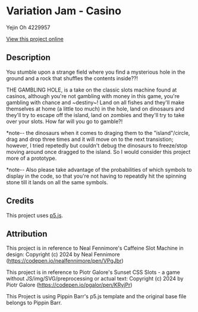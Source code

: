 # Variation Jam - Casino

Yejin Oh 4229957

[View this project online](URL_FOR_THE_RUNNING_PROJECT)

## Description
You stumble upon a strange field where you find a mysterious hole in the ground and a rock that shuffles the contents inside??!

THE GAMBLING HOLE, is a take on the classic slots machine found at casinos, although you're not gambling with money in this game, you're gambling with chance and ~destiny~! Land on all fishes and they'll make themselves at home (a little too much) in the hole, land on dinosaurs and they'll try to escape off the island, land on zombies and they'll try to take over your slots. How far will you go to gamble?!

*note-- the dinosaurs when it comes to draging them to the "island"/circle, drag and drop three times and it will move on to the next transistion; however, I tried repetedly but couldn't debug the dinosaurs to freeze/stop moving around once dragged to the island. So I would consider this project more of a prototype.

*note-- Also please take advantage of the probabilities of which symbols to display in the code, so that you're not having to repeatdly hit the spinning stone till it lands on all the same symbols.

## Credits
This project uses [p5.js](https://cdnjs.cloudflare.com/ajax/libs/p5.js/1.4.0/p5.js).

## Attribution

This project is in reference to Neal Fennimore's Caffeine Slot Machine in design: Copyright (c) 2024 by Neal Fennimore (https://codepen.io/nealfennimore/pen/VPgJbr)

This project is in reference to Piotr Galore's Sunset CSS Slots - a game without JS/img/SVG/preprocessing or actual text: Copyright (c) 2024 by Piotr Galore (https://codepen.io/pgalor/pen/KRyjPr)

This Project is using Pippin Barr's p5.js template and the original base file belongs to Pippin Barr.